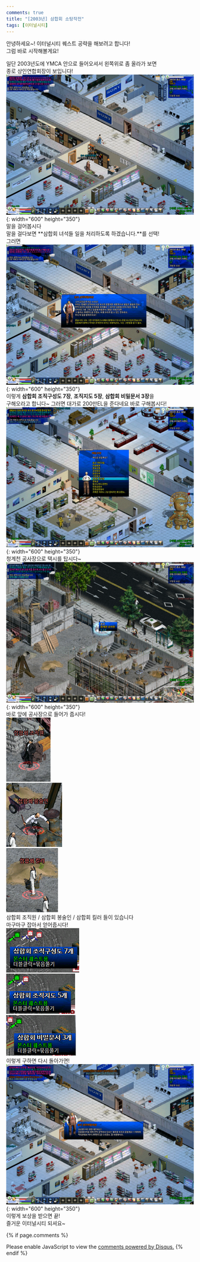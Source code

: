 ```yaml
---
comments: true
title: "[2003년] 삼합회 소탕작전"
tags: [이터널시티]
---
```


안녕하세요~! 이터널시티 퀘스트 공략을 해보려고 합니다!  
그럼 바로 시작해볼게요!  

일단 2003년도에 YMCA 안으로 들어오셔서 왼쪽위로 좀 올라가 보면  
종로 상인연합회장이 보입니다!
![EternalCity](/assets/image/EternalCity/eternalcity01.png){: width="600" height="350"}  
말을 걸어봅시다  
말을 걸다보면 **삼합회 녀석들 일을 처리하도록 하겠습니다.**를 선택!  
그러면  
![EternalCity](/assets/image/EternalCity/eternalcity02.png){: width="600" height="350"}  
이렇게 **삼합회 조직구성도 7장**, **조직지도 5장**, **삼합회 비밀문서 3장**을  
구해오라고 합니다~ 그러면 대가로 200만EL을 준다네요 바로 구해봅시다!  
![EternalCity](/assets/image/EternalCity/eternalcity03.png){: width="600" height="350"}  
청계천 공사장으로 택시를 탑시다~  
![EternalCity](/assets/image/EternalCity/eternalcity04.png){: width="600" height="350"}  
바로 앞에 공사장으로 들어가 줍시다!  
![EternalCity](/assets/image/EternalCity/eternalcity05.png)  
![EternalCity](/assets/image/EternalCity/eternalcity06.png)  
![EternalCity](/assets/image/EternalCity/eternalcity07.png)  
삼합회 조직원 / 삼합회 봉술인 / 삼합회 킬러 들이 있습니다  
마구마구 잡아서 얻어줍시다!  
![EternalCity](/assets/image/EternalCity/eternalcity08.png)  
![EternalCity](/assets/image/EternalCity/eternalcity09.png)  
![EternalCity](/assets/image/EternalCity/eternalcity10.png)  
이렇게 구하면 다시 돌아가면!  
![EternalCity](/assets/image/EternalCity/eternalcity11.png){: width="600" height="350"}  
이렇게 보상을 받으면 끝!  
즐거운 이터널시티 되셔요~

{% if page.comments %}
<div id="disqus_thread"></div>
<script>

/**
*  RECOMMENDED CONFIGURATION VARIABLES: EDIT AND UNCOMMENT THE SECTION BELOW TO INSERT DYNAMIC VALUES FROM YOUR PLATFORM OR CMS.
*  LEARN WHY DEFINING THESE VARIABLES IS IMPORTANT: https://disqus.com/admin/universalcode/#configuration-variables*/
/*
var disqus_config = function () {
this.page.url = PAGE_URL;  // Replace PAGE_URL with your page's canonical URL variable
this.page.identifier = PAGE_IDENTIFIER; // Replace PAGE_IDENTIFIER with your page's unique identifier variable
};
*/
(function() { // DON'T EDIT BELOW THIS LINE
var d = document, s = d.createElement('script');
s.src = 'https://dndl93.disqus.com/embed.js';
s.setAttribute('data-timestamp', +new Date());
(d.head || d.body).appendChild(s);
})();
</script>
<noscript>Please enable JavaScript to view the <a href="https://disqus.com/?ref_noscript">comments powered by Disqus.</a></noscript>
{% endif %}